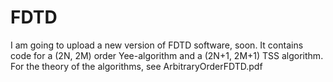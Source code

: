# FDTD
I am going to upload a new version of FDTD software, soon. It contains code for a (2N, 2M) order Yee-algorithm and a (2N+1, 2M+1) TSS algorithm. For the theory of the algorithms, see ArbitraryOrderFDTD.pdf
